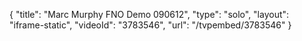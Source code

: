 {
    "title": "Marc Murphy FNO Demo 090612",
    "type": "solo",
    "layout": "iframe-static",
    "videoId": "3783546",
    "url": "\/tvpembed\/3783546"
}